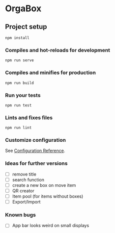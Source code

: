 # OrgaBox

## Project setup
```
npm install
```

### Compiles and hot-reloads for development
```
npm run serve
```

### Compiles and minifies for production
```
npm run build
```

### Run your tests
```
npm run test
```

### Lints and fixes files
```
npm run lint
```

### Customize configuration
See [Configuration Reference](https://cli.vuejs.org/config/).


### Ideas for further versions

- [ ] remove title
- [ ] search function
- [ ] create a new box on move item
- [ ] QR creator
- [ ] Item pool (for items without boxes)
- [ ] Export/Import

### Known bugs

- [ ] App bar looks weird on small displays
